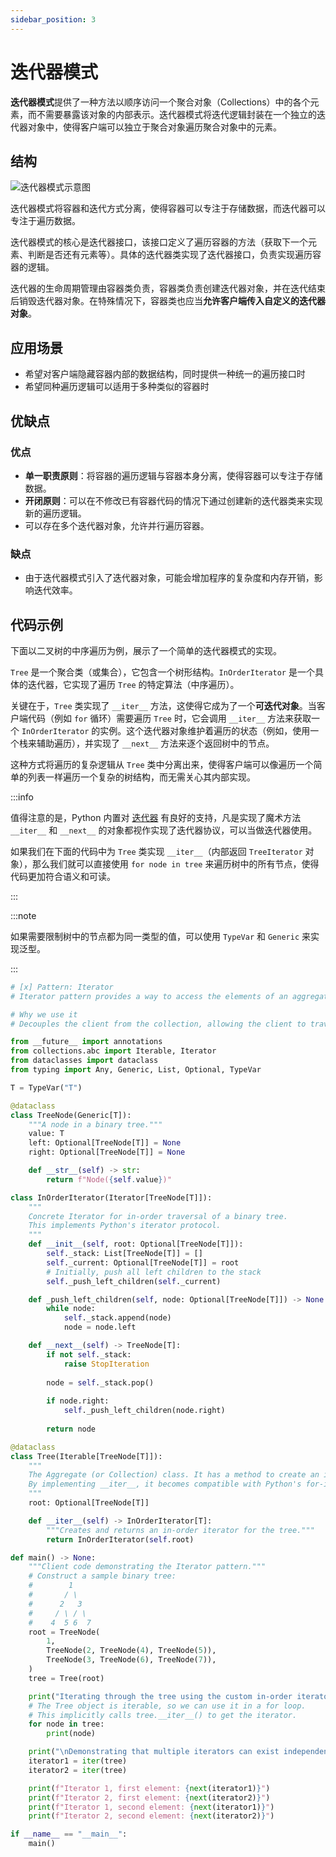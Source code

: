 ```yaml
---
sidebar_position: 3
---
```


# 迭代器模式
**迭代器模式**提供了一种方法以顺序访问一个聚合对象（Collections）中的各个元素，而不需要暴露该对象的内部表示。迭代器模式将迭代逻辑封装在一个独立的迭代器对象中，使得客户端可以独立于聚合对象遍历聚合对象中的元素。

## 结构

![迭代器模式示意图](https://refactoringguru.cn/images/patterns/diagrams/iterator/structure.png)

迭代器模式将容器和迭代方式分离，使得容器可以专注于存储数据，而迭代器可以专注于遍历数据。

迭代器模式的核心是迭代器接口，该接口定义了遍历容器的方法（获取下一个元素、判断是否还有元素等）。具体的迭代器类实现了迭代器接口，负责实现遍历容器的逻辑。

迭代器的生命周期管理由容器类负责，容器类负责创建迭代器对象，并在迭代结束后销毁迭代器对象。在特殊情况下，容器类也应当**允许客户端传入自定义的迭代器对象**。

## 应用场景

- 希望对客户端隐藏容器内部的数据结构，同时提供一种统一的遍历接口时
- 希望同种遍历逻辑可以适用于多种类似的容器时

## 优缺点
### 优点
- **单一职责原则**：将容器的遍历逻辑与容器本身分离，使得容器可以专注于存储数据。
- **开闭原则**：可以在不修改已有容器代码的情况下通过创建新的迭代器类来实现新的遍历逻辑。
- 可以存在多个迭代器对象，允许并行遍历容器。

### 缺点
- 由于迭代器模式引入了迭代器对象，可能会增加程序的复杂度和内存开销，影响迭代效率。

## 代码示例

下面以二叉树的中序遍历为例，展示了一个简单的迭代器模式的实现。

`Tree` 是一个聚合类（或集合），它包含一个树形结构。`InOrderIterator` 是一个具体的迭代器，它实现了遍历 `Tree` 的特定算法（中序遍历）。

关键在于，`Tree` 类实现了 `__iter__` 方法，这使得它成为了一个**可迭代对象**。当客户端代码（例如 `for` 循环）需要遍历 `Tree` 时，它会调用 `__iter__` 方法来获取一个 `InOrderIterator` 的实例。这个迭代器对象维护着遍历的状态（例如，使用一个栈来辅助遍历），并实现了 `__next__` 方法来逐个返回树中的节点。

这种方式将遍历的复杂逻辑从 `Tree` 类中分离出来，使得客户端可以像遍历一个简单的列表一样遍历一个复杂的树结构，而无需关心其内部实现。

:::info

值得注意的是，Python 内置对 [迭代器](https://docs.python.org/zh-cn/3.9/glossary.html#term-iterator) 有良好的支持，凡是实现了魔术方法 `__iter__` 和 `__next__` 的对象都视作实现了迭代器协议，可以当做迭代器使用。

如果我们在下面的代码中为 `Tree` 类实现 `__iter__`（内部返回 `TreeIterator` 对象），那么我们就可以直接使用 `for node in tree` 来遍历树中的所有节点，使得代码更加符合语义和可读。

:::

:::note

如果需要限制树中的节点都为同一类型的值，可以使用 `TypeVar` 和 `Generic` 来实现泛型。

:::

```python livecodes console=full
# [x] Pattern: Iterator
# Iterator pattern provides a way to access the elements of an aggregate object sequentially without exposing its underlying representation

# Why we use it
# Decouples the client from the collection, allowing the client to traverse the collection without knowing its internal structure

from __future__ import annotations
from collections.abc import Iterable, Iterator
from dataclasses import dataclass
from typing import Any, Generic, List, Optional, TypeVar

T = TypeVar("T")

@dataclass
class TreeNode(Generic[T]):
    """A node in a binary tree."""
    value: T
    left: Optional[TreeNode[T]] = None
    right: Optional[TreeNode[T]] = None

    def __str__(self) -> str:
        return f"Node({self.value})"

class InOrderIterator(Iterator[TreeNode[T]]):
    """
    Concrete Iterator for in-order traversal of a binary tree.
    This implements Python's iterator protocol.
    """
    def __init__(self, root: Optional[TreeNode[T]]):
        self._stack: List[TreeNode[T]] = []
        self._current: Optional[TreeNode[T]] = root
        # Initially, push all left children to the stack
        self._push_left_children(self._current)

    def _push_left_children(self, node: Optional[TreeNode[T]]) -> None:
        while node:
            self._stack.append(node)
            node = node.left

    def __next__(self) -> TreeNode[T]:
        if not self._stack:
            raise StopIteration
        
        node = self._stack.pop()
        
        if node.right:
            self._push_left_children(node.right)
            
        return node

@dataclass
class Tree(Iterable[TreeNode[T]]):
    """
    The Aggregate (or Collection) class. It has a method to create an iterator.
    By implementing __iter__, it becomes compatible with Python's for-in loops.
    """
    root: Optional[TreeNode[T]]

    def __iter__(self) -> InOrderIterator[T]:
        """Creates and returns an in-order iterator for the tree."""
        return InOrderIterator(self.root)

def main() -> None:
    """Client code demonstrating the Iterator pattern."""
    # Construct a sample binary tree:
    #        1
    #       / \
    #      2   3
    #     / \ / \
    #    4  5 6  7
    root = TreeNode(
        1,
        TreeNode(2, TreeNode(4), TreeNode(5)),
        TreeNode(3, TreeNode(6), TreeNode(7)),
    )
    tree = Tree(root)

    print("Iterating through the tree using the custom in-order iterator:")
    # The Tree object is iterable, so we can use it in a for loop.
    # This implicitly calls tree.__iter__() to get the iterator.
    for node in tree:
        print(node)

    print("\nDemonstrating that multiple iterators can exist independently:")
    iterator1 = iter(tree)
    iterator2 = iter(tree)

    print(f"Iterator 1, first element: {next(iterator1)}")
    print(f"Iterator 2, first element: {next(iterator2)}")
    print(f"Iterator 1, second element: {next(iterator1)}")
    print(f"Iterator 2, second element: {next(iterator2)}")

if __name__ == "__main__":
    main()
```